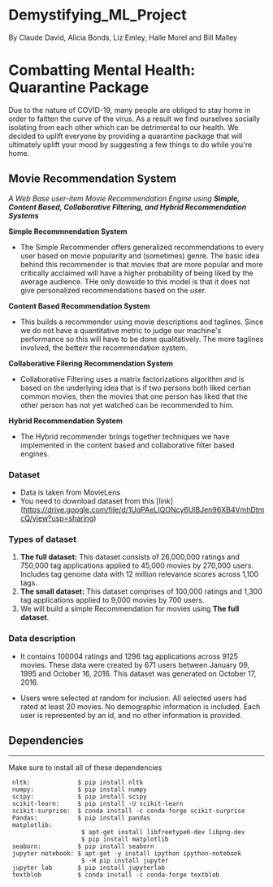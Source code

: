 # Demystifying_ML_Project
By Claude David, Alicia Bonds, Liz Emley, Halle Morel and Bill Malley

# Combatting Mental Health: Quarantine Package
Due to the nature of COVID-19, many people are obliged to stay home in order to faltten the curve of the virus. As a result we find ourselves socially isolating from each other which can be detrimental to our health. We decided to uplift everyone by providing a quarantine package that will ultimately uplift your mood by suggesting a few things to do while you're home. 

## Movie Recommendation System
_A Web Base user-item Movie Recommendation Engine using_ _**Simple, Content Based, Collaborative Filtering, and Hybrid Recommendation Systems**_

__Simple Recommnendation System__
* The Simple Recommender offers generalized recommendations to every user based on movie popularity and (sometimes) genre.
The basic idea behind this recommender is that movies that are more popular and more critically acclaimed will have a higher probability of being liked by the average audience. THe only dowside to this model is that it does not give personalized recommendations based on the user.

__Content Based Recommendation System__
* This builds a recommender using movie descriptions and taglines. Since we do not have a quantitative metric to judge our machine's performance so this will have to be done qualitatively. The more taglines involved, the betterr the recommendation system. 

__Collaborative Filering Recommendation System__
* Collaborative Filtering uses a matrix factorizations algorithm and is based on the underlying idea that is if two persons both liked certian common movies, then the movies that one person has liked that the other person has not yet watched can be recommended to him. 

__Hybrid Recommendation System__
* The Hybrid recommender brings together techniques we have implemented in the content based and collaborative filter based engines.


### Dataset 

* Data is taken from MovieLens
* You need to download dataset from this [link] (https://drive.google.com/file/d/1UqPAeLIQONcy6UlBJen96XB4VmhDtmcQ/view?usp=sharing)

### Types of dataset

1. **The full dataset:** This dataset consists of 26,000,000 ratings and 750,000 tag applications applied to 45,000 movies by 270,000 users. Includes tag genome data with 12 million relevance scores across 1,100 tags.
2. **The small dataset:** This dataset comprises of 100,000 ratings and 1,300 tag applications applied to 9,000 movies by 700 users.
3. We will build a simple Recommendation for movies using **The full dataset**.


### Data description
* It contains 100004 ratings and 1296 tag applications across 9125 movies. These data were created by 671 users between January 09, 1995 and October 16, 2016. This dataset was generated on October 17, 2016.

* Users were selected at random for inclusion. All selected users had rated at least 20 movies. No demographic information is included. Each user is represented by an id, and no other information is provided.

## Dependencies
----------------------------
Make sure to install all of these dependencies
```
 nltk:             $ pip install nltk
 numpy:            $ pip install numpy
 scipy:            $ pip install scipy
 scikit-learn:     $ pip install -U scikit-learn
 scikit-surprise:  $ conda install -c conda-forge scikit-surprise
 Pandas:           $ pip install pandas
 matplotlib: 
                    $ apt-get install libfreetype6-dev libpng-dev
                    $ pip install matplotlib 
 seaborn:          $ pip install seaborn
 jupyter notebook: $ apt-get -y install ipython ipython-notebook
                    $ -H pip install jupyter
 jupyter lab       $ pip install jupyterlab
 textblob          $ conda install -c conda-forge textblob 
```
